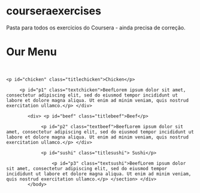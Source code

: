 # courseraexercises
Pasta para todos os exercícios do Coursera - ainda precisa de correção.
<!doctype html>
<html class="titulo" lang="pt-BR"> 
<head>
 <title>Menu</title>
  <h1>Our Menu</h1>
  </head>  
<br>
<body>
	<div <section id="container">
	
	<p id="chicken" class="titlechicken">Chicken</p> 
		
		 <p id="p1" class="textchicken">BeefLorem ipsum dolor sit amet, consectetur adipiscing elit, sed do eiusmod tempor incididunt ut labore et dolore magna aliqua. Ut enim ad minim veniam, quis nostrud exercitation ullamco.</p> </div>

			<div> <p id="beef" class="titlebeef">Beef</p> 
				
				 <p id="p2" class="textbeef">BeefLorem ipsum dolor sit amet, consectetur adipiscing elit, sed do eiusmod tempor incididunt ut labore et dolore magna aliqua. Ut enim ad minim veniam, quis nostrud exercitation ullamco.</p> </div>
				
				 <p id="sushi" class="titlesushi"> Sushi</p> 
					
					 <p id="p3" class="textsushi">BeefLorem ipsum dolor sit amet, consectetur adipiscing elit, sed do eiusmod tempor incididunt ut labore et dolore magna aliqua. Ut enim ad minim veniam, quis nostrud exercitation ullamco.</p> </section> </div>
			</body>

</html>


 

